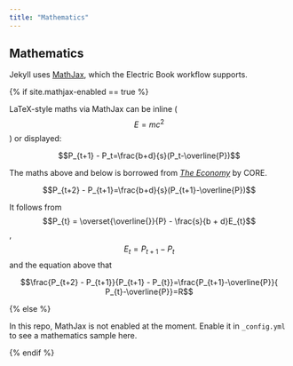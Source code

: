 ```yaml
---
title: "Mathematics"
---
```


## Mathematics

Jekyll uses [MathJax](http://docs.mathjax.org/en/latest/), which the Electric Book workflow supports.

{% if site.mathjax-enabled == true %}

LaTeX-style maths via MathJax can be inline ($$E = mc^2$$) or displayed:

$$P_{t+1} - P_t=\frac{b+d}{s}(P_t-\overline{P})$$

The maths above and below is borrowed from [*The Economy*](https://core-econ.org/the-economy/book/text/leibniz-11-08-01.html) by CORE.

$$P_{t+2} - P_{t+1}=\frac{b+d}{s}(P_{t+1}-\overline{P})$$

It follows from $$P_{t} = \overset{\overline{}}{P} - \frac{s}{b + d}E_{t}$$ , $$E_{t} = P_{t + 1} - P_{t}$$ and the equation above that

$$\frac{P_{t+2} - P_{t+1}}{P_{t+1} - P_{t}}=\frac{P_{t+1}-\overline{P}}{ P_{t}-\overline{P}}=R$$

{% else %}

In this repo, MathJax is not enabled at the moment. Enable it in `_config.yml` to see a mathematics sample here.

{% endif %}
